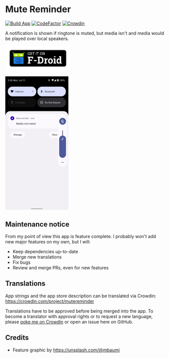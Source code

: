 # Mute Reminder

[![Build App](https://github.com/mueller-ma/MuteReminder/actions/workflows/build.yml/badge.svg)](https://github.com/mueller-ma/MuteReminder/actions/workflows/build.yml)
[![CodeFactor](https://www.codefactor.io/repository/github/mueller-ma/mutereminder/badge)](https://www.codefactor.io/repository/github/mueller-ma/mutereminder)
[![Crowdin](https://badges.crowdin.net/mutereminder/localized.svg)](https://crowdin.com/project/mutereminder)

A notification is shown if ringtone is muted, but media isn't and media would be played over local speakers.

[<img src="assets/get-it-on-fdroid.png" alt="Get it on F-Droid" height="80">](https://f-droid.org/de/packages/com.github.muellerma.mute_reminder/)

<img src="fastlane/metadata/android/en-US/images/phoneScreenshots/1.png" alt="Screenshot" width=200px>

## Maintenance notice

From my point of view this app is feature complete. I probably won't add new major features on my own, but I will:
* Keep dependencies up-to-date
* Merge new translations
* Fix bugs
* Review and merge PRs, even for new features

## Translations

App strings and the app store description can be translated via Crowdin: https://crowdin.com/project/mutereminder

Translations have to be approved before being merged into the app. To become a translator with approval rights or to request a new language, please [poke me on Crowdin](https://crowdin.com/profile/mueller-ma) or open an issue here on GitHub.

## Credits

* Feature graphic by https://unsplash.com/@mbaumi
